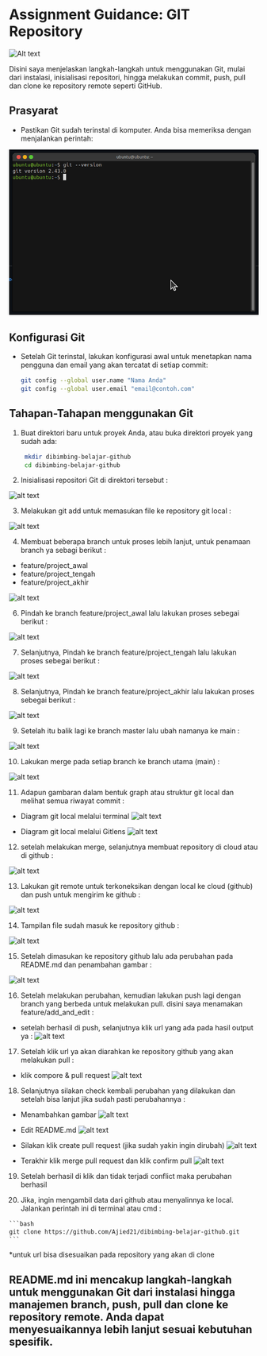 # Assignment Guidance: GIT Repository

![Alt text](https://upload.wikimedia.org/wikipedia/commons/thumb/e/e0/Git-logo.svg/640px-Git-logo.svg.png)

Disini saya menjelaskan langkah-langkah untuk menggunakan Git, mulai dari instalasi, inisialisasi repositori, hingga melakukan commit, push, pull dan clone ke repository remote seperti GitHub.

## Prasyarat

- Pastikan Git sudah terinstal di komputer. Anda bisa memeriksa dengan menjalankan perintah:

![alt text](Images/Check_GIT.png)

## Konfigurasi Git

- Setelah Git terinstal, lakukan konfigurasi awal untuk menetapkan nama pengguna dan email yang akan tercatat di setiap commit:
 
  ```bash
  git config --global user.name "Nama Anda"
  git config --global user.email "email@contoh.com"
  ```

## Tahapan-Tahapan menggunakan Git

1. Buat direktori baru untuk proyek Anda, atau buka direktori proyek yang sudah ada:

   ```bash
    mkdir dibimbing-belajar-github
    cd dibimbing-belajar-github
    ```

2. Inisialisasi repositori Git di direktori tersebut :

![alt text](Images/gambar_1.png)

3. Melakukan git add untuk memasukan file ke repository git local :

![alt text](Images/gambar_2.png)

4. Membuat beberapa branch untuk proses lebih lanjut, untuk penamaan branch ya sebagi berikut :

- feature/project_awal
- feature/project_tengah
- feature/project_akhir

![alt text](Images/gambar_3.png)

6.  Pindah ke branch feature/project_awal lalu lakukan proses sebegai berikut :

![alt text](Images/gambar_4.png)

7. Selanjutnya, Pindah ke branch feature/project_tengah lalu lakukan proses sebegai berikut :

![alt text](Images/gambar_5.png)

8. Selanjutnya, Pindah ke branch feature/project_akhir lalu lakukan proses sebegai berikut :

![alt text](Images/gambar_6.png)

9. Setelah itu balik lagi ke branch master lalu ubah namanya ke main :

![alt text](Images/gambar_7.png)

10. Lakukan merge pada setiap branch ke branch utama (main) :

![alt text](Images/gambar_8.png)

11. Adapun gambaran dalam bentuk graph atau struktur git local dan melihat semua riwayat commit :

- Diagram git local melalui terminal
![alt text](Images/gambar_9.png) 

- Diagram git local melalui Gitlens 
![alt text](Images/gambar_9.1.png)

12. setelah melakukan merge, selanjutnya membuat repository di cloud atau di github :

![alt text](Images/gambar_10.png)

13. Lakukan git remote untuk terkoneksikan dengan local ke cloud (github) dan push untuk mengirim ke github :

![alt text](Images/gambar_11.png)

 14. Tampilan file sudah masuk ke repository github :

![alt text](Images/gambar_12.png)

 15. Setelah dimasukan ke repository github lalu ada perubahan pada README.md dan penambahan gambar :

 ![alt text](Images/gambar_13.png)

16. Setelah melakukan perubahan, kemudian lakukan push lagi dengan branch yang berbeda untuk melakukan pull. disini saya menamakan feature/add_and_edit :

- setelah berhasil di push, selanjutnya klik url yang ada pada hasil output ya :
 ![alt text](Images/gambar_14.png)

 17. Setelah klik url ya akan diarahkan ke repository github yang akan melakukan pull :

- klik compore & pull request
 ![alt text](Images/gambar_15.png)

 18. Selanjutnya silakan check kembali perubahan yang dilakukan dan setelah bisa lanjut jika sudah pasti perubahannya :

- Menambahkan gambar
 ![alt text](Images/gambar_17.png)

- Edit README.md
 ![alt text](Images/gambar_18.png)

- Silakan klik create pull request (jika sudah yakin ingin dirubah)
 ![alt text](Images/gambar_16.png)

- Terakhir klik merge pull request dan klik confirm pull
 ![alt text](Images/gambar_19.png)

 19. Setelah berhasil di klik dan tidak terjadi conflict maka perubahan berhasil

 20. Jika, ingin mengambil data dari github atau menyalinnya ke local. Jalankan perintah ini di terminal atau cmd :

    ```bash
    git clone https://github.com/Ajied21/dibimbing-belajar-github.git
    ```

   *untuk url bisa disesuaikan pada repository yang akan di clone

 ## README.md ini mencakup langkah-langkah untuk menggunakan Git dari instalasi hingga manajemen branch, push, pull dan clone ke repository remote. Anda dapat menyesuaikannya lebih lanjut sesuai kebutuhan spesifik.
 

